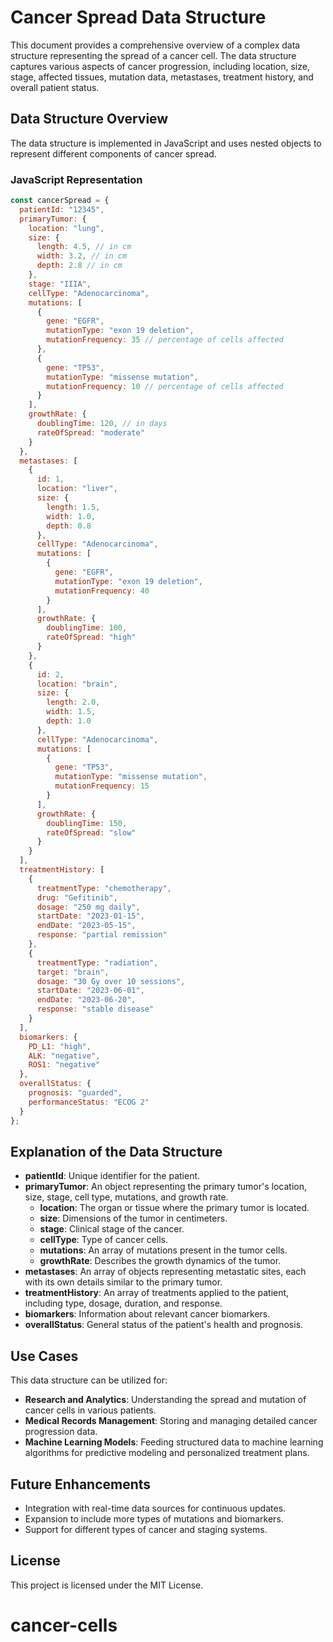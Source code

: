 
# Cancer Spread Data Structure

This document provides a comprehensive overview of a complex data structure representing the spread of a cancer cell. The data structure captures various aspects of cancer progression, including location, size, stage, affected tissues, mutation data, metastases, treatment history, and overall patient status.

## Data Structure Overview

The data structure is implemented in JavaScript and uses nested objects to represent different components of cancer spread.

### JavaScript Representation

```javascript
const cancerSpread = {
  patientId: "12345",
  primaryTumor: {
    location: "lung",
    size: {
      length: 4.5, // in cm
      width: 3.2, // in cm
      depth: 2.8 // in cm
    },
    stage: "IIIA",
    cellType: "Adenocarcinoma",
    mutations: [
      {
        gene: "EGFR",
        mutationType: "exon 19 deletion",
        mutationFrequency: 35 // percentage of cells affected
      },
      {
        gene: "TP53",
        mutationType: "missense mutation",
        mutationFrequency: 10 // percentage of cells affected
      }
    ],
    growthRate: {
      doublingTime: 120, // in days
      rateOfSpread: "moderate"
    }
  },
  metastases: [
    {
      id: 1,
      location: "liver",
      size: {
        length: 1.5,
        width: 1.0,
        depth: 0.8
      },
      cellType: "Adenocarcinoma",
      mutations: [
        {
          gene: "EGFR",
          mutationType: "exon 19 deletion",
          mutationFrequency: 40
        }
      ],
      growthRate: {
        doublingTime: 100,
        rateOfSpread: "high"
      }
    },
    {
      id: 2,
      location: "brain",
      size: {
        length: 2.0,
        width: 1.5,
        depth: 1.0
      },
      cellType: "Adenocarcinoma",
      mutations: [
        {
          gene: "TP53",
          mutationType: "missense mutation",
          mutationFrequency: 15
        }
      ],
      growthRate: {
        doublingTime: 150,
        rateOfSpread: "slow"
      }
    }
  ],
  treatmentHistory: [
    {
      treatmentType: "chemotherapy",
      drug: "Gefitinib",
      dosage: "250 mg daily",
      startDate: "2023-01-15",
      endDate: "2023-05-15",
      response: "partial remission"
    },
    {
      treatmentType: "radiation",
      target: "brain",
      dosage: "30 Gy over 10 sessions",
      startDate: "2023-06-01",
      endDate: "2023-06-20",
      response: "stable disease"
    }
  ],
  biomarkers: {
    PD_L1: "high",
    ALK: "negative",
    ROS1: "negative"
  },
  overallStatus: {
    prognosis: "guarded",
    performanceStatus: "ECOG 2"
  }
};
```

## Explanation of the Data Structure

- **patientId**: Unique identifier for the patient.
- **primaryTumor**: An object representing the primary tumor's location, size, stage, cell type, mutations, and growth rate.
  - **location**: The organ or tissue where the primary tumor is located.
  - **size**: Dimensions of the tumor in centimeters.
  - **stage**: Clinical stage of the cancer.
  - **cellType**: Type of cancer cells.
  - **mutations**: An array of mutations present in the tumor cells.
  - **growthRate**: Describes the growth dynamics of the tumor.
- **metastases**: An array of objects representing metastatic sites, each with its own details similar to the primary tumor.
- **treatmentHistory**: An array of treatments applied to the patient, including type, dosage, duration, and response.
- **biomarkers**: Information about relevant cancer biomarkers.
- **overallStatus**: General status of the patient's health and prognosis.

## Use Cases

This data structure can be utilized for:

- **Research and Analytics**: Understanding the spread and mutation of cancer cells in various patients.
- **Medical Records Management**: Storing and managing detailed cancer progression data.
- **Machine Learning Models**: Feeding structured data to machine learning algorithms for predictive modeling and personalized treatment plans.

## Future Enhancements

- Integration with real-time data sources for continuous updates.
- Expansion to include more types of mutations and biomarkers.
- Support for different types of cancer and staging systems.

## License

This project is licensed under the MIT License.
# cancer-cells
